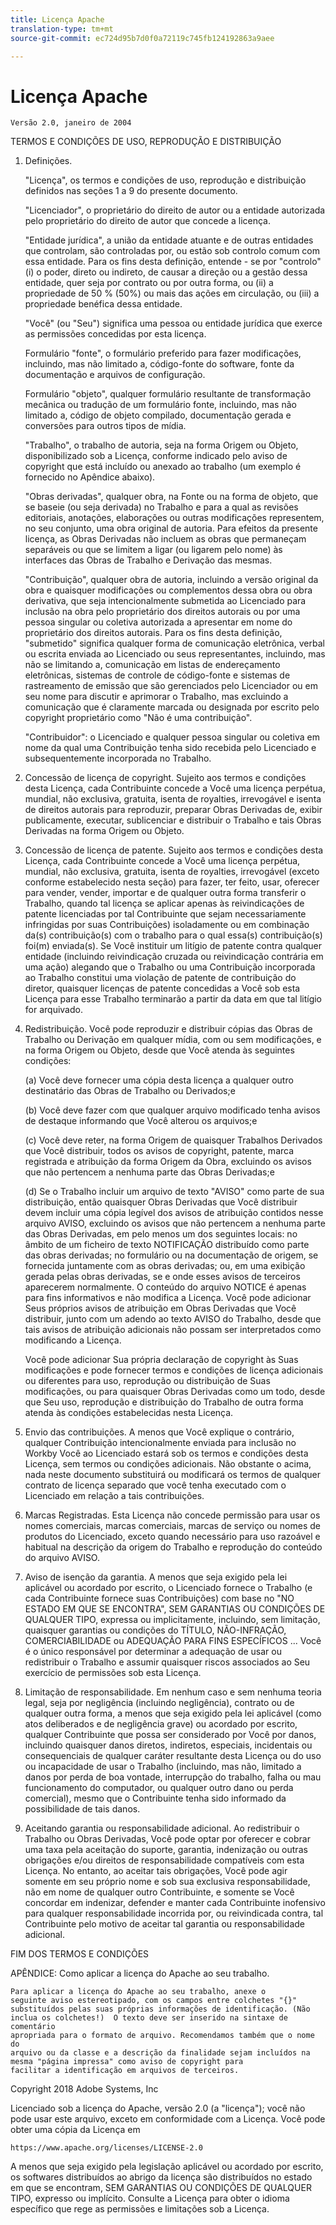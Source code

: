 ```yaml
---
title: Licença Apache
translation-type: tm+mt
source-git-commit: ec724d95b7d0f0a72119c745fb124192863a9aee

---
```



# Licença Apache

    Versão 2.0, janeiro de 2004
<!--                        https://www.apache.org/licenses/  -->

TERMOS E CONDIÇÕES DE USO, REPRODUÇÃO E DISTRIBUIÇÃO

1. Definições.

   "Licença", os termos e condições de uso, reprodução e distribuição definidos nas seções 1 a 9 do presente documento.

   "Licenciador", o proprietário do direito de autor ou a entidade autorizada pelo proprietário do direito de autor que concede a licença.

   "Entidade jurídica", a união da entidade atuante e de outras entidades que controlam, são controladas por, ou estão sob controlo comum com essa entidade. Para os fins desta definição, entende - se por "controlo" (i) o poder, direto ou indireto, de causar a direção ou a gestão dessa entidade, quer seja por contrato ou por outra forma, ou (ii) a propriedade de 50 % (50%) ou mais das ações em circulação, ou (iii) a propriedade benéfica dessa entidade.

   "Você" (ou "Seu") significa uma pessoa ou entidade jurídica que exerce as permissões concedidas por esta licença.

   Formulário "fonte", o formulário preferido para fazer modificações, incluindo, mas não limitado a, código-fonte do software, fonte da documentação e arquivos de configuração.

   Formulário "objeto", qualquer formulário resultante de transformação mecânica ou tradução de um formulário fonte, incluindo, mas não limitado a, código de objeto compilado, documentação gerada e conversões para outros tipos de mídia.

   "Trabalho", o trabalho de autoria, seja na forma Origem ou Objeto, disponibilizado sob a Licença, conforme indicado pelo aviso de copyright que está incluído ou anexado ao trabalho (um exemplo é fornecido no Apêndice abaixo).

   "Obras derivadas", qualquer obra, na Fonte ou na forma de objeto, que se baseie (ou seja derivada) no Trabalho e para a qual as revisões editoriais, anotações, elaborações ou outras modificações representem, no seu conjunto, uma obra original de autoria. Para efeitos da presente licença, as Obras Derivadas não incluem as obras que permaneçam separáveis ou que se limitem a ligar (ou ligarem pelo nome) às interfaces das Obras de Trabalho e Derivação das mesmas.

   "Contribuição", qualquer obra de autoria, incluindo a versão original da obra e quaisquer modificações ou complementos dessa obra ou obra derivativa, que seja intencionalmente submetida ao Licenciado para inclusão na obra pelo proprietário dos direitos autorais ou por uma pessoa singular ou coletiva autorizada a apresentar em nome do proprietário dos direitos autorais. Para os fins desta definição, "submetido" significa qualquer forma de comunicação eletrônica, verbal ou escrita enviada ao Licenciado ou seus representantes, incluindo, mas não se limitando a, comunicação em listas de endereçamento eletrônicas, sistemas de controle de código-fonte e sistemas de rastreamento de emissão que são gerenciados pelo Licenciador ou em seu nome para discutir e aprimorar o Trabalho, mas excluindo a comunicação que é claramente marcada ou designada por escrito pelo copyright proprietário como "Não é uma contribuição".

   "Contribuidor": o Licenciado e qualquer pessoa singular ou coletiva em nome da qual uma Contribuição tenha sido recebida pelo Licenciado e subsequentemente incorporada no Trabalho.

2. Concessão de licença de copyright. Sujeito aos termos e condições desta Licença, cada Contribuinte concede a Você uma licença perpétua, mundial, não exclusiva, gratuita, isenta de royalties, irrevogável e isenta de direitos autorais para reproduzir, preparar Obras Derivadas de, exibir publicamente, executar, sublicenciar e distribuir o Trabalho e tais Obras Derivadas na forma Origem ou Objeto.

3. Concessão de licença de patente. Sujeito aos termos e condições desta Licença, cada Contribuinte concede a Você uma licença perpétua, mundial, não exclusiva, gratuita, isenta de royalties, irrevogável (exceto conforme estabelecido nesta seção) para fazer, ter feito, usar, oferecer para vender, vender, importar e de qualquer outra forma transferir o Trabalho, quando tal licença se aplicar apenas às reivindicações de patente licenciadas por tal Contribuinte que sejam necessariamente infringidas por suas Contribuições) isoladamente ou em combinação da(s) contribuição(s) com o trabalho para o qual essa(s) contribuição(s) foi(m) enviada(s). Se Você instituir um litígio de patente contra qualquer entidade (incluindo reivindicação cruzada ou reivindicação contrária em uma ação) alegando que o Trabalho ou uma Contribuição incorporada ao Trabalho constitui uma violação de patente de contribuição do diretor, quaisquer licenças de patente concedidas a Você sob esta Licença para esse Trabalho terminarão a partir da data em que tal litígio for arquivado.

4. Redistribuição. Você pode reproduzir e distribuir cópias das Obras de Trabalho ou Derivação em qualquer mídia, com ou sem modificações, e na forma Origem ou Objeto, desde que Você atenda às seguintes condições:

   (a) Você deve fornecer uma cópia desta licença a qualquer outro destinatário das Obras de Trabalho ou Derivados;e

   (b) Você deve fazer com que qualquer arquivo modificado tenha avisos de destaque informando que Você alterou os arquivos;e

   (c) Você deve reter, na forma Origem de quaisquer Trabalhos Derivados que Você distribuir, todos os avisos de copyright, patente, marca registrada e atribuição da forma Origem da Obra, excluindo os avisos que não pertencem a nenhuma parte das Obras Derivadas;e

   (d) Se o Trabalho incluir um arquivo de texto "AVISO" como parte de sua distribuição, então quaisquer Obras Derivadas que Você distribuir devem incluir uma cópia legível dos avisos de atribuição contidos nesse arquivo AVISO, excluindo os avisos que não pertencem a nenhuma parte das Obras Derivadas, em pelo menos um dos seguintes locais: no âmbito de um ficheiro de texto NOTIFICAÇÃO distribuído como parte das obras derivadas; no formulário ou na documentação de origem, se fornecida juntamente com as obras derivadas; ou, em uma exibição gerada pelas obras derivadas, se e onde esses avisos de terceiros aparecerem normalmente. O conteúdo do arquivo NOTICE é apenas para fins informativos e não modifica a Licença. Você pode adicionar Seus próprios avisos de atribuição em Obras Derivadas que Você distribuir, junto com um adendo ao texto AVISO do Trabalho, desde que tais avisos de atribuição adicionais não possam ser interpretados como modificando a Licença.

   Você pode adicionar Sua própria declaração de copyright às Suas modificações e pode fornecer termos e condições de licença adicionais ou diferentes para uso, reprodução ou distribuição de Suas modificações, ou para quaisquer Obras Derivadas como um todo, desde que Seu uso, reprodução e distribuição do Trabalho de outra forma atenda às condições estabelecidas nesta Licença.

5. Envio das contribuições. A menos que Você explique o contrário, qualquer Contribuição intencionalmente enviada para inclusão no Workby Você ao Licenciado estará sob os termos e condições desta Licença, sem termos ou condições adicionais.
Não obstante o acima, nada neste documento substituirá ou modificará os termos de qualquer contrato de licença separado que você tenha executado com o Licenciado em relação a tais contribuições.

6. Marcas Registradas. Esta Licença não concede permissão para usar os nomes comerciais, marcas comerciais, marcas de serviço ou nomes de produtos do Licenciado, exceto quando necessário para uso razoável e habitual na descrição da origem do Trabalho e reprodução do conteúdo do arquivo AVISO.

7. Aviso de isenção da garantia. A menos que seja exigido pela lei aplicável ou acordado por escrito, o Licenciado fornece o Trabalho (e cada Contribuinte fornece suas Contribuições) com base no "NO ESTADO EM QUE SE ENCONTRA", SEM GARANTIAS OU CONDIÇÕES DE QUALQUER TIPO, expressa ou implicitamente, incluindo, sem limitação, quaisquer garantias ou condições do TÍTULO, NÃO-INFRAÇÃO, COMERCIABILIDADE ou ADEQUAÇÃO PARA FINS ESPECÍFICOS ... Você é o único responsável por determinar a adequação de usar ou redistribuir o Trabalho e assumir quaisquer riscos associados ao Seu exercício de permissões sob esta Licença.

8. Limitação de responsabilidade. Em nenhum caso e sem nenhuma teoria legal, seja por negligência (incluindo negligência), contrato ou de qualquer outra forma, a menos que seja exigido pela lei aplicável (como atos deliberados e de negligência grave) ou acordado por escrito, qualquer Contribuinte que possa ser considerado por Você por danos, incluindo quaisquer danos diretos, indiretos, especiais, incidentais ou consequenciais de qualquer caráter resultante desta Licença ou do uso ou incapacidade de usar o Trabalho (incluindo, mas não, limitado a danos por perda de boa vontade, interrupção do trabalho, falha ou mau funcionamento do computador, ou qualquer outro dano ou perda comercial), mesmo que o Contribuinte tenha sido informado da possibilidade de tais danos.

9. Aceitando garantia ou responsabilidade adicional. Ao redistribuir o Trabalho ou Obras Derivadas, Você pode optar por oferecer e cobrar uma taxa pela aceitação do suporte, garantia, indenização ou outras obrigações e/ou direitos de responsabilidade compatíveis com esta Licença. No entanto, ao aceitar tais obrigações, Você pode agir somente em seu próprio nome e sob sua exclusiva responsabilidade, não em nome de qualquer outro Contribuinte, e somente se Você concordar em indenizar, defender e manter cada Contribuinte inofensivo para qualquer responsabilidade incorrida por, ou reivindicada contra, tal Contribuinte pelo motivo de aceitar tal garantia ou responsabilidade adicional.

FIM DOS TERMOS E CONDIÇÕES

APÊNDICE: Como aplicar a licença do Apache ao seu trabalho.

    Para aplicar a licença do Apache ao seu trabalho, anexe o
    seguinte aviso estereotipado, com os campos entre colchetes "{}"
    substituídos pelas suas próprias informações de identificação. (Não
    inclua os colchetes!)  O texto deve ser inserido na sintaxe de comentário
    apropriada para o formato de arquivo. Recomendamos também que o nome do
    arquivo ou da classe e a descrição da finalidade sejam incluídos na
    mesma "página impressa" como aviso de copyright para
    facilitar a identificação em arquivos de terceiros.

Copyright 2018 Adobe Systems, Inc

Licenciado sob a licença do Apache, versão 2.0 (a "licença");
você não pode usar este arquivo, exceto em conformidade com a Licença.
Você pode obter uma cópia da Licença em

    https://www.apache.org/licenses/LICENSE-2.0

A menos que seja exigido pela legislação aplicável ou acordado por escrito, os softwares distribuídos ao abrigo da licença são distribuídos no estado em que se encontram, SEM GARANTIAS OU CONDIÇÕES DE QUALQUER TIPO, expresso ou implícito.
Consulte a Licença para obter o idioma específico que rege as permissões e limitações sob a Licença.
